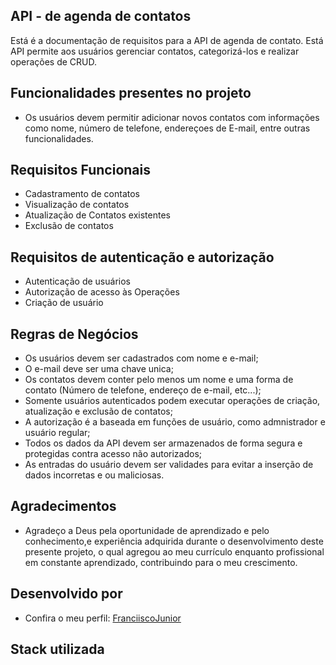 ## API - de agenda de contatos

Está é a documentação de requisitos para a API de agenda de contato. Está API permite aos usuários gerenciar contatos, categorizá-los e realizar operações de CRUD.

## Funcionalidades presentes no projeto

- Os usuários devem permitir adicionar novos contatos com informações como nome, número de telefone, endereçoes de E-mail, entre outras funcionalidades.

## Requisitos Funcionais

- Cadastramento de contatos
- Visualização de contatos
- Atualização de Contatos existentes
- Exclusão de contatos

## Requisitos de autenticação e autorização

- Autenticação de usuários
- Autorização de acesso às Operações
- Criação de usuário

## Regras de Negócios

- Os usuários devem ser cadastrados com nome e e-mail;
- O e-mail deve ser uma chave unica;
- Os contatos devem conter pelo menos um nome e uma forma de contato (Número de telefone, endereço de e-mail, etc...);
- Somente usuários autenticados podem executar operações de criação, atualização e exclusão de contatos;
- A autorização é a baseada em funções de usuário, como admnistrador e usuário regular;
- Todos os dados da API devem ser armazenados de forma segura e protegidas contra acesso não autorizados;
- As entradas do usuário devem ser validades para evitar a inserção de dados incorretas e ou maliciosas.

## Agradecimentos

- Agradeço a Deus pela oportunidade de aprendizado e pelo conhecimento,e experiência adquirida durante o desenvolvimento deste presente projeto, o qual agregou ao meu currículo enquanto profissional em constante aprendizado, contribuindo para o meu crescimento.

## Desenvolvido por

- Confira o meu perfil: [FranciiscoJunior](https://github.com/FranciiscoJunior)

## Stack utilizada